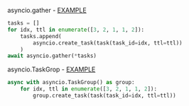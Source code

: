 asyncio.gather - [EXAMPLE](./_gather.py)
```python
tasks = []
for idx, ttl in enumerate([3, 2, 1, 1, 2]):
	tasks.append(
		asyncio.create_task(task(task_id=idx, ttl=ttl))
	)
await asyncio.gather(*tasks)
```

asyncio.TaskGrop - [EXAMPLE](./_task_group.py)
```python
async with asyncio.TaskGroup() as group:
	for idx, ttl in enumerate([3, 2, 1, 1, 2]):
		group.create_task(task(task_id=idx, ttl=ttl))
```
